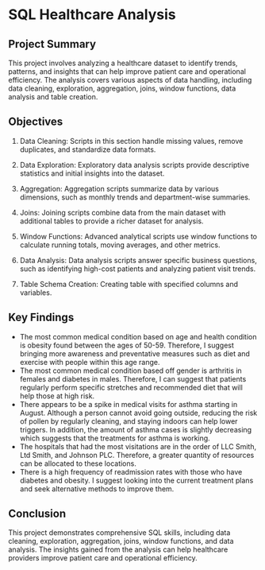 # **SQL Healthcare Analysis** 

## **Project Summary** <br />
This project involves analyzing a healthcare dataset to identify trends, patterns, and insights that can help improve patient care and operational efficiency. The analysis covers various aspects of data handling, including data cleaning, exploration, aggregation, joins, window functions, data analysis and table creation.

## **Objectives** <br />
1. Data Cleaning: Scripts in this section handle missing values, remove duplicates, and standardize data formats.

2. Data Exploration: Exploratory data analysis scripts provide descriptive statistics and initial insights into the dataset.

3. Aggregation: Aggregation scripts summarize data by various dimensions, such as monthly trends and department-wise summaries.

4. Joins: Joining scripts combine data from the main dataset with additional tables to provide a richer dataset for analysis.

5. Window Functions: Advanced analytical scripts use window functions to calculate running totals, moving averages, and other metrics.

6. Data Analysis: Data analysis scripts answer specific business questions, such as identifying high-cost patients and analyzing patient visit trends.

7. Table Schema Creation: Creating table with specified columns and variables. 

## **Key Findings** <br />
- The most common medical condition based on age and health condition is obesity found between the ages of 50-59. Therefore, I suggest bringing more awareness and preventative measures such as diet and exercise with people within this age range.
- The most common medical condition based off gender is arthritis in females and diabetes in males. Therefore, I can suggest that patients regularly perform specific stretches and recommended diet that will help those at high risk.
- There appears to be a spike in medical visits for asthma starting in August. Although a person cannot avoid going outside, reducing the risk of pollen by regularly cleaning, and staying indoors can help lower triggers. In addition, the amount of asthma cases is slightly decreasing which suggests that the treatments for asthma is working.
- The hospitals that had the most visitations are in the order of LLC Smith, Ltd Smith, and Johnson PLC. Therefore, a greater quantity of resources can be allocated to these locations.
- There is a high frequency of readmission rates with those who have diabetes and obesity. I suggest looking into the current treatment plans and seek alternative methods to improve them. 

## **Conclusion** <br />
This project demonstrates comprehensive SQL skills, including data cleaning, exploration, aggregation, joins, window functions, and data analysis. The insights gained from the analysis can help healthcare providers improve patient care and operational efficiency.
